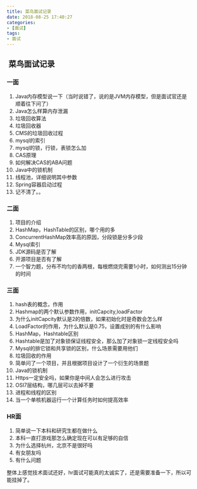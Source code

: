 ```yaml
---
title: 菜鸟面试记录
date: 2018-08-25 17:40:27
categories: 
- [面试]
tags:
- 面试
---
```




##  菜鸟面试记录

### 一面

1. Java内存模型说一下（当时说错了，说的是JVM内存模型，但是面试官还是顺着往下问了）
2. Java怎么样算内存泄漏
3. 垃圾回收算法
4. 垃圾回收器
5. CMS的垃圾回收过程
6. mysql的索引
7. mysql的锁，行锁，表锁怎么加
8. CAS原理
9. 如何解决CAS的ABA问题
10. Java中的锁机制
11. 线程池，详细说明其中参数
12. Spring容器启动过程
13. 记不清了。。

### 二面

1. 项目的介绍
2. HashMap，HashTable的区别，哪个用的多
3. ConcurrentHashMap效率高的原因，分段锁是分多少段
4. Mysql索引
5. JDK源码是否了解
6. 开源项目是否有了解
7. 一个智力题，分布不均匀的香两根，每根燃烧完需要1小时，如何测出15分钟的时间

### 三面

1. hash表的概念，作用
2. Hashmap的两个默认参数作用，initCapcity,loadFactor
3. 为什么initCapcity默认是2的倍数，如果初始化时是奇数会怎么样
4. LoadFactor的作用，为什么默认是0.75，设置成别的有什么影响
5. HashMap，Hashtable区别
6. Hashtable是加了对象锁保证线程安全，那么加了对象锁一定线程安全吗
7. Mysql的排它锁和共享锁的区别，什么场景需要用他们
8. 垃圾回收的作用
9. 简单问了一个项目，并且根据项目设计了一个衍生的场景题
10. Java的锁机制
11. Https一定安全吗，如果你是中间人会怎么进行攻击
12. OSI7层结构，哪几层可以去掉不要
13. 进程和线程的区别
14. 当一个单核机器运行一个计算任务时如何提高效率

### HR面

1. 简单说一下本科和研究生都在做什么
2. 本科一直打游戏那怎么确定现在可以有足够的自信
3. 为什么选择杭州，北京不是很好吗
4. 有女朋友吗
5. 有什么问题



整体上感觉技术面试还好，hr面试可能真的太诚实了，还是需要准备一下，所以可能挂掉了。